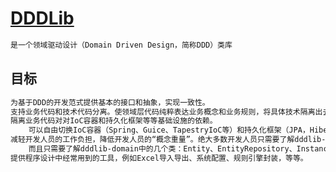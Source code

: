 # [DDDLib](https://github.com/dayatang/dddlib)

```md
是一个领域驱动设计（Domain Driven Design，简称DDD）类库
```
## 目标
```md
为基于DDD的开发范式提供基本的接口和抽象，实现一致性。
支持业务代码和技术代码分离。使领域层代码纯粹表达业务概念和业务规则，将具体技术隔离出去。
隔离业务代码对对IoC容器和持久化框架等等基础设施的依赖。
    可以自由切换IoC容器（Spring、Guice、TapestryIoC等）和持久化框架（JPA，Hibernate等）的实现。
减轻开发人员的工作负担，降低开发人员的“概念重量”。绝大多数开发人员只需要了解dddlib-domain模块，
    而且只需要了解dddlib-domain中的几个类：Entity、EntityRepository、InstanceFactory和四种查询对象。
提供程序设计中经常用到的工具，例如Excel导入导出、系统配置、规则引擎封装，等等。
```

